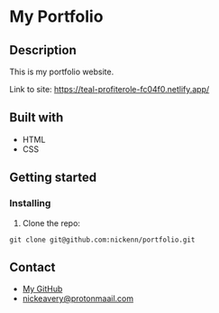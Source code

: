 # My Portfolio

## Description

This is my portfolio website.

Link to site: https://teal-profiterole-fc04f0.netlify.app/

## Built with

- HTML
- CSS

## Getting started

### Installing

1. Clone the repo:

```
git clone git@github.com:nickenn/portfolio.git
```

## Contact

- <a href="https://github.com/Nickenn">My GitHub</a>
- <a href="mailto:nickeavery@protonmaail.com">nickeavery@protonmaail.com</a>
